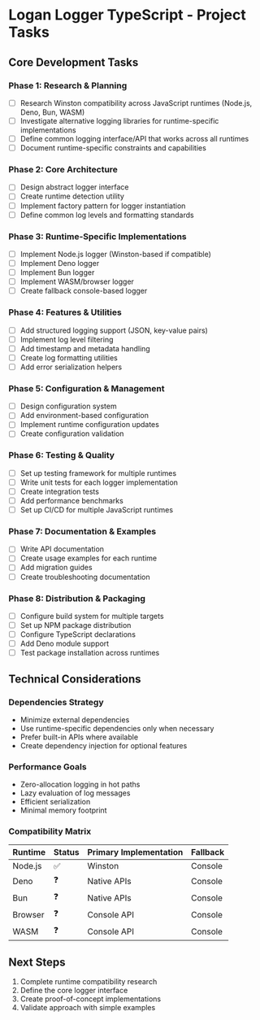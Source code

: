 # Logan Logger TypeScript - Project Tasks

## Core Development Tasks

### Phase 1: Research & Planning
- [ ] Research Winston compatibility across JavaScript runtimes (Node.js, Deno, Bun, WASM)
- [ ] Investigate alternative logging libraries for runtime-specific implementations
- [ ] Define common logging interface/API that works across all runtimes
- [ ] Document runtime-specific constraints and capabilities

### Phase 2: Core Architecture
- [ ] Design abstract logger interface
- [ ] Create runtime detection utility
- [ ] Implement factory pattern for logger instantiation
- [ ] Define common log levels and formatting standards

### Phase 3: Runtime-Specific Implementations
- [ ] Implement Node.js logger (Winston-based if compatible)
- [ ] Implement Deno logger
- [ ] Implement Bun logger
- [ ] Implement WASM/browser logger
- [ ] Create fallback console-based logger

### Phase 4: Features & Utilities
- [ ] Add structured logging support (JSON, key-value pairs)
- [ ] Implement log level filtering
- [ ] Add timestamp and metadata handling
- [ ] Create log formatting utilities
- [ ] Add error serialization helpers

### Phase 5: Configuration & Management
- [ ] Design configuration system
- [ ] Add environment-based configuration
- [ ] Implement runtime configuration updates
- [ ] Create configuration validation

### Phase 6: Testing & Quality
- [ ] Set up testing framework for multiple runtimes
- [ ] Write unit tests for each logger implementation
- [ ] Create integration tests
- [ ] Add performance benchmarks
- [ ] Set up CI/CD for multiple JavaScript runtimes

### Phase 7: Documentation & Examples
- [ ] Write API documentation
- [ ] Create usage examples for each runtime
- [ ] Add migration guides
- [ ] Create troubleshooting documentation

### Phase 8: Distribution & Packaging
- [ ] Configure build system for multiple targets
- [ ] Set up NPM package distribution
- [ ] Configure TypeScript declarations
- [ ] Add Deno module support
- [ ] Test package installation across runtimes

## Technical Considerations

### Dependencies Strategy
- Minimize external dependencies
- Use runtime-specific dependencies only when necessary
- Prefer built-in APIs where available
- Create dependency injection for optional features

### Performance Goals
- Zero-allocation logging in hot paths
- Lazy evaluation of log messages
- Efficient serialization
- Minimal memory footprint

### Compatibility Matrix
| Runtime | Status | Primary Implementation | Fallback |
|---------|--------|----------------------|----------|
| Node.js | ✅ | Winston | Console |
| Deno    | ❓ | Native APIs | Console |
| Bun     | ❓ | Native APIs | Console |
| Browser | ❓ | Console API | Console |
| WASM    | ❓ | Console API | Console |

## Next Steps
1. Complete runtime compatibility research
2. Define the core logger interface
3. Create proof-of-concept implementations
4. Validate approach with simple examples